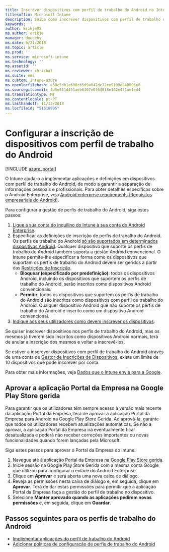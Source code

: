 ```yaml
---
title: Inscrever dispositivos com perfil de trabalho do Android no Intune
titlesuffix: Microsoft Intune
description: Saiba como inscrever dispositivos com perfil de trabalho do Android no Intune.
keywords: ''
author: ErikjeMS
ms.author: erikje
manager: dougeby
ms.date: 6/21/2018
ms.topic: article
ms.prod: ''
ms.service: microsoft-intune
ms.technology: ''
ms.assetid: ''
ms.reviewer: chrisbal
ms.suite: ems
ms.custom: intune-azure
ms.openlocfilehash: a38c5db1e608cb5d9a047dc72ee9109e840096e0
ms.sourcegitcommit: 4d5e811d451aeb6307e0f64818e182e471ae1ed4
ms.translationtype: MT
ms.contentlocale: pt-PT
ms.lasthandoff: 11/13/2018
ms.locfileid: "51618995"
---
```

# <a name="set-up-enrollment-of-android-work-profile-devices"></a>Configurar a inscrição de dispositivos com perfil de trabalho do Android

[!INCLUDE [azure_portal](./includes/azure_portal.md)]

O Intune ajuda-o a implementar aplicações e definições em dispositivos com perfil de trabalho do Android, de modo a garantir a separação de informações pessoais e profissionais. Para obter detalhes específicos sobre o Android Enterprise, veja [Android enterprise requirements (Requisitos empresariais do Android)](https://support.google.com/work/android/answer/6174145?hl=en&ref_topic=6151012).

Para configurar a gestão de perfis de trabalho do Android, siga estes passos:

1. [Ligue a sua conta do inquilino do Intune à sua conta do Android Enterprise](connect-intune-android-enterprise.md).
2. Especificar as definições de inscrição de perfis de trabalho do Android. Os perfis de trabalho do Android [só são suportados em determinados dispositivos Android](https://support.google.com/work/android/answer/6174145?hl=en&ref_topic=6151012%20style=%22target=new_window%22). Qualquer dispositivo que suporte os perfis de trabalho do Android também suporta a gestão Android convencional. O Intune permite-lhe especificar a forma como os dispositivos que suportam os perfis de trabalho do Android devem ser geridos a partir das [Restrições de Inscrição](enrollment-restrictions-set.md).
    - **Bloquear (especificado por predefinição)**: todos os dispositivos Android, incluindo os dispositivos que suportem os perfis de trabalho do Android, serão inscritos como dispositivos Android convencionais.
    - **Permitir**: todos os dispositivos que suportem os perfis de trabalho do Android são inscritos como dispositivos com perfil de trabalho do Android. Qualquer dispositivo Android que não suporte os perfis de trabalho do Android é inscrito como um dispositivo Android convencional.
3. [Indique aos seus utilizadores como devem inscrever os dispositivos](/intune-user-help/enroll-your-device-in-intune-android).


Se quiser inscrever dispositivos nos perfis de trabalho do Android, mas os mesmos já tiverem sido inscritos como dispositivos Android normais, terá de anular a inscrição dos mesmos e voltar a inscrevê-los.

Se estiver a inscrever dispositivos com perfil de trabalho do Android através de uma conta de [Gestor de Inscrições de Dispositivos](device-enrollment-manager-enroll.md), existe um limite de 10 dispositivos que pode inscrever por conta.

Para obter mais informações, veja [Dados que o Intune envia para a Google](data-intune-sends-to-google.md).

## <a name="approve-the-company-portal-app-in-the-managed-google-play-store"></a>Aprovar a aplicação Portal da Empresa na Google Play Store gerida

Para garantir que os utilizadores têm sempre acesso à versão mais recente da aplicação Portal da Empresa, terá de aprovar a aplicação Portal da Empresa para Android na Google Play Store Gerida. Ao aprová-la, garante que todos os utilizadores recebem atualizações automáticas. Se não a aprovar, a aplicação Portal da Empresa irá eventualmente ficar desatualizada e poderá não receber correções importantes ou novas funcionalidades quando forem lançadas pela Microsoft.

Siga estes passos para aprovar o Portal da Empresa do Intune:

1.  Navegue até à aplicação Portal da Empresa na [Google Play Store gerida](https://play.google.com/work/apps/details?id=com.microsoft.windowsintune.companyportal).
2.  Inicie sessão na Google Play Store Gerida com a mesma conta Google que utilizou para configurar o enlace do Android Enterprise.
3.  Clique em **Aprovar** e será aberta uma nova caixa de diálogo.
4.  Reveja as permissões nesta caixa de diálogo e, em seguida, clique em **Aprovar**. Terá de dar estas permissões para permitir que a aplicação Portal da Empresa faça a gestão do perfil de trabalho no dispositivo.
5.  Selecione **Manter aprovado quando as aplicações pedirem novas permissões** e, em seguida, clique em **Guardar**.

## <a name="next-steps-for-android-work-profiles"></a>Passos seguintes para os perfis de trabalho do Android
- [Implementar aplicações do perfil de trabalho do Android](apps-add-android-for-work.md)
- [Adicionar políticas de configuração de perfis de trabalho do Android](device-profiles.md)
